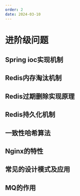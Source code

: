 ```yaml
---
order: 2
date: 2024-03-10
---
```


# 进阶级问题

## Spring ioc实现机制

## Redis内存淘汰机制

## Redis过期删除实现原理

## Redis持久化机制

## 一致性哈希算法

## Nginx的特性

## 常见的设计模式及应用

## MQ的作用
